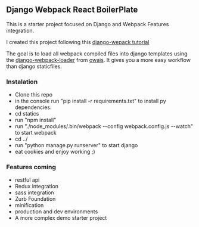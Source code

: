 ## Django Webpack React BoilerPlate


This is a starter project focused on Django and Webpack Features integration.

I created this project following this [django-wepack tutorial](http://owaislone.org/blog/webpack-plus-reactjs-and-django/ "django webpack integration")

The goal is to load all webpack compiled files into django templates using the [django-webpack-loader](https://github.com/owais/django-webpack-loader "django webpack loader package") from [owais](https://github.com/owais). It gives you a more easy workflow than django staticfiles.


### Instalation

- Clone this repo
- in the console run "pip install -r requirements.txt" to install py dependencies.
- cd statics
- run "npm install"
- run "./node_modules/.bin/webpack --config webpack.config.js --watch" to start webpack
- cd ../
- run "python manage.py runserver" to start django
- eat cookies and enjoy working ;)


### Features coming
- restful api
- Redux integration
- sass integration
- Zurb Foundation
- minification
- production and dev environments
- A more complex demo starter project
